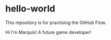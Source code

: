 # hello-world
This repository is for practising the GitHub Flow.

Hi I'm Marquis! A future game developer!
